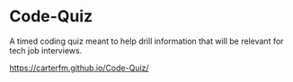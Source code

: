 # Code-Quiz
A timed coding quiz meant to help drill information that will be relevant for tech job interviews. 

https://carterfm.github.io/Code-Quiz/
